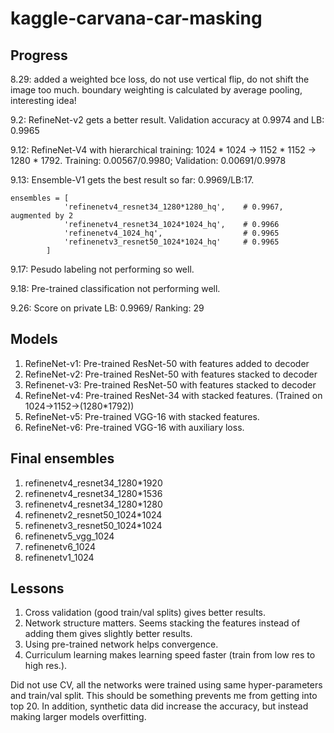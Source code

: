 # kaggle-carvana-car-masking



## Progress

8.29: added a weighted bce loss, do not use vertical flip, do not shift the image too much. boundary weighting is calculated by average pooling, interesting idea!

9.2: RefineNet-v2 gets a better result. Validation accuracy at 0.9974 and LB: 0.9965

9.12: RefineNet-V4 with hierarchical training: 1024 * 1024 -> 1152 * 1152 -> 1280 * 1792. Training: 0.00567/0.9980; Validation: 0.00691/0.9978

9.13: Ensemble-V1 gets the best result so far: 0.9969/LB:17. 

    ensembles = [
                'refinenetv4_resnet34_1280*1280_hq',    # 0.9967, augmented by 2
                'refinenetv4_resnet34_1024*1024_hq',    # 0.9966
                'refinenetv4_1024_hq',                  # 0.9965
                'refinenetv3_resnet50_1024*1024_hq'     # 0.9965
            ]
  
9.17: Pesudo labeling not performing so well.

9.18: Pre-trained classification not performing well.

9.26: Score on private LB: 0.9969/ Ranking: 29



## Models

1. RefineNet-v1: Pre-trained ResNet-50 with features added to decoder
2. RefineNet-v2: Pre-trained ResNet-50 with features stacked to decoder
3. Refinenet-v3: Pre-trained ResNet-50 with features stacked to decoder
4. RefineNet-v4: Pre-trained ResNet-34 with stacked features. (Trained on 1024->1152->(1280*1792))
5. RefineNet-v5: Pre-trained VGG-16 with stacked features.
6. RefineNet-v6: Pre-trained VGG-16 with auxiliary loss.


## Final ensembles

1. refinenetv4_resnet34_1280*1920
2. refinenetv4_resnet34_1280*1536
3. refinenetv4_resnet34_1280*1280
4. refinenetv2_resnet50_1024*1024
5. refinenetv3_resnet50_1024*1024
6. refinenetv5_vgg_1024
7. refinenetv6_1024
8. refinenetv1_1024

## Lessons

1. Cross validation (good train/val splits) gives better results.
2. Network structure matters. Seems stacking the features instead of adding them gives slightly better results.
3. Using pre-trained network helps convergence.
4. Curriculum learning makes learning speed faster (train from low res to high res.).

Did not use CV, all the networks were trained using same hyper-parameters and train/val split. This should be something prevents me from getting into top 20.
In addition, synthetic data did increase the accuracy, but instead making larger models overfitting.



